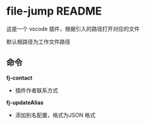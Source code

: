 # file-jump README

这是一个 vscode 插件，根据引入的路径打开对应的文件

默认根路径为工作文件路径

## 命令

**fj-contact**

* 插件作者联系方式

**fj-updateAlias**

* 添加别名配置，格式为JSON 格式

